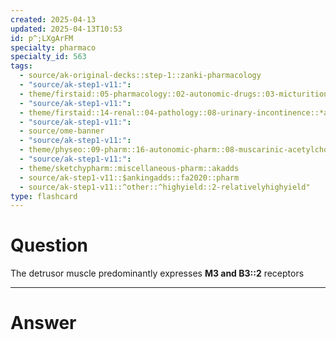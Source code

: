 ```yaml
---
created: 2025-04-13
updated: 2025-04-13T10:53
id: p^;LXgArFM
specialty: pharmaco
specialty_id: 563
tags:
  - source/ak-original-decks::step-1::zanki-pharmacology
  - "source/ak-step1-v11:": 
  - theme/firstaid::05-pharmacology::02-autonomic-drugs::03-micturition-control::*anatomy
  - "source/ak-step1-v11:": 
  - theme/firstaid::14-renal::04-pathology::08-urinary-incontinence::*anatomy
  - "source/ak-step1-v11:": 
  - source/ome-banner
  - "source/ak-step1-v11:": 
  - theme/physeo::09-pharm::16-autonomic-pharm::08-muscarinic-acetylcholine-receptors
  - "source/ak-step1-v11:": 
  - theme/sketchypharm::miscellaneous-pharm::akadds
  - source/ak-step1-v11::$ankingadds::fa2020::pharm
  - source/ak-step1-v11::^other::^highyield::2-relativelyhighyield"
type: flashcard
---
```


# Question
The detrusor muscle predominantly expresses **M3 and B3::2** receptors

---

# Answer
